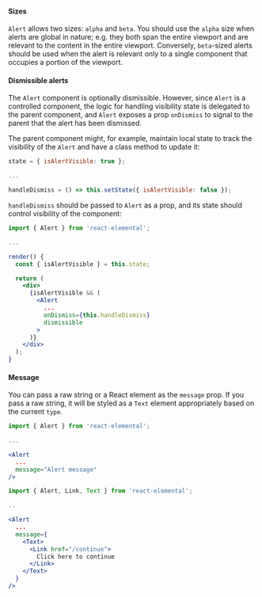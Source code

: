 #### Sizes

`Alert` allows two sizes: `alpha` and `beta`. You should use the `alpha` size when alerts are global in nature; e.g. they both span the entire viewport and are relevant to the content in the entire viewport. Conversely, `beta`-sized alerts should be used when the alert is relevant only to a single component that occupies a portion of the viewport.

#### Dismissible alerts

The `Alert` component is optionally dismissible. However, since `Alert` is a controlled component, the logic for handling visibility state is delegated to the parent component, and `Alert` exposes a prop `onDismiss` to signal to the parent that the alert has been dismissed.

The parent component might, for example, maintain local state to track the visibility of the `Alert` and have a class method to update it:

```jsx
state = { isAlertVisible: true };

...

handleDismiss = () => this.setState({ isAlertVisible: false });
```

`handleDismiss` should be passed to `Alert` as a prop, and its state should control visibility of the component:

```jsx
import { Alert } from 'react-elemental';

...

render() {
  const { isAlertVisible } = this.state;

  return (
    <div>
      {isAlertVisible && (
        <Alert
          ...
          onDismiss={this.handleDismiss}
          dismissible
        >
      )}
    </div>
  );
}
```

#### Message

You can pass a raw string or a React element as the `message` prop. If you pass a raw string, it will be styled as a `Text` element appropriately based on the current `type`.

```jsx
import { Alert } from 'react-elemental';

...

<Alert
  ...
  message="Alert message"
/>
```

```jsx
import { Alert, Link, Text } from 'react-elemental';

..

<Alert
  ...
  message={
    <Text>
      <Link href="/continue">
        Click here to continue
      </Link>
    </Text>
  }
/>
```
